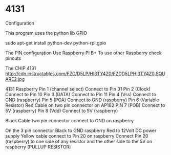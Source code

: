 # 4131
Configuration

This program uses the python lib GPIO

sudo apt-get install python-dev python-rpi.gpio

The PIN configuration
Use Raspberry Pi B+
To use other Raspberry check pinouts

The CHIP 4131
http://cdn.instructables.com/FZD/D5LP/HI3TY4Z0/FZDD5LPHI3TY4Z0.SQUARE2.jpg

4131						    		Raspberry
Pin 1 (channel select)  Connect to 	Pin 31 
Pin 2 (Clock)				    Connect to 	Pin 10
Pin 3 (DATA)				    Connect to 	Pin 11
Pin 4 (Vss)					    Connect to 	GND (raspberry)
Pin 5 (POA)					    Connect to 	GND (raspberry)
Pin 6 (Variable Resistor)	Red Cable on two pin connector on AP182
PIN 7 (POB)					    Connect to  5V (raspberry)
Pin 8 (Vdd)					    Connect to 	5V (raspberry)

Black Cable two pin connector connect to GND on raspberry.

On the 3 pin connector
Black to GND raspberry
Red to 12Volt DC power supply
Yellow cable connect to Pin 20 on raspberry
Connect Pin 20 (raspberry) to one side of any resistor and the other side to the 5V on raspberry (PULLUP RESISTOR)
